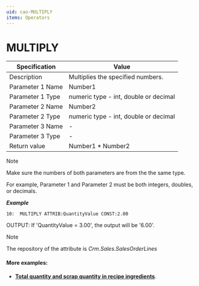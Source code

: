 ```yaml
---
uid: cao-MULTIPLY
items: Operators
---
```


# MULTIPLY 

| Specification         | Value                                                        |
| --------------------- | ------------------------------------------------------------ |
| Description           | Multiplies the specified numbers.           |
| Parameter 1 Name      | Number1                                                        |
| Parameter 1 Type      | numeric type - int, double or decimal                                    |
| Parameter 2 Name      | Number2                                                            |
| Parameter 2 Type      | numeric type - int, double or decimal                                                           |
| Parameter 3 Name      | -                                                            |
| Parameter 3 Type      | -                                                            |
| Return value          | Number1 * Number2                                                         |

> [!NOTE]
> 
> Make sure the numbers of both parameters are from the the same type. 
> 
> For example, Parameter 1 and Parameter 2 must be both integers, doubles, or decimals.


***Example***


```
10:  MULTIPLY ATTRIB:QuantityValue CONST:2.00                
```
OUTPUT: If 'QuantityValue = 3.00', the output will be '6.00'.

> [!NOTE]
> 
> The repository of the attribute is *Crm.Sales.SalesOrderLines*


#### More examples:

- **[Total quantity and scrap quantity in recipe ingredients](https://docs.erp.net/tech/advanced/calculated-attributes/examples/total-quantity-and-scrap-in-recipe-ingredients.html)**.

